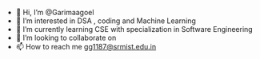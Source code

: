 - 👋 Hi, I’m @Garimaagoel
- 👀 I’m interested in DSA , coding and Machine Learning 
- 🌱 I’m currently learning CSE with specialization in Software Engineering 
- 💞️ I’m looking to collaborate on 
- 📫 How to reach me gg1187@srmist.edu.in

<!---
Garimaagoel/Garimaagoel is a ✨ special ✨ repository because its `README.md` (this file) appears on your GitHub profile.
You can click the Preview link to take a look at your changes.
--->
